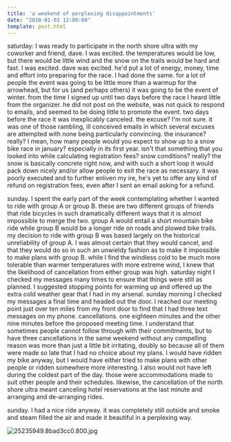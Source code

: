 ```yaml
---
title: 'a weekend of perplexing disappointments'
date: "2010-01-03 12:00:00"
template: post.html
---
```


saturday: I was ready to participate in the north shore ultra with my coworker and friend, dave. I was excited. the temperatures would be low, but there would be little wind and the snow on the trails would be hard and fast. I was excited. dave was excited. he'd put a lot of energy, money, time and effort into preparing for the race. I had done the same. for a lot of people the event was going to be little more than a warmup for the arrowhead, but for us (and perhaps others) it was going to be the event of winter. from the time I signed up until two days before the race I heard little from the organizer. he did not post on the website, was not quick to respond to emails, and seemed to be doing little to promote the event. two days before the race it was inexplicably canceled. the excuse? I'm not sure. it was one of those rambling, ill conceived emails in which several excuses are attempted with none being particularly convincing. the insurance? really? I mean, how many people would you expect to show up to a snow bike race in january? especially in its first year. isn't that something that you looked into while calculating registration fees? snow conditions? really? the snow is basically concrete right now, and with such a short loop it would pack down nicely and/or allow people to exit the race as necessary. it was poorly executed and to further enliven my ire, he's yet to offer any kind of refund on registration fees, even after I sent an email asking for a refund.

sunday. I spent the early part of the week contemplating whether I wanted to ride with group A or group B. these are two different groups of friends that ride bicycles in such dramatically different ways that it is almost impossible to merge the two. group A would entail a short mountain bike ride while group B would be a longer ride on roads and plowed bike trails. my decision to ride with group B was based largely on the historical unreliability of group A. I was almost certain that they would cancel, and that they would do so in such an unwieldy fashion as to make it impossible to make plans with group B. while I find the windless cold to be much more tolerable than warmer temperatures with more extreme wind, I knew that the likelihood of cancellation from either group was high. saturday night I checked my messages many times to ensure that things were still as planned. I suggested stopping points for warming up and offered up the extra cold weather gear that I had in my arsenal. sunday morning I checked my messages a final time and headed out the door. I reached our meeting point just over ten miles from my front door to find that I had three text messages on my phone. cancellations. one eighteen minutes and the other nine minutes before the proposed meeting time. I understand that sometimes people cannot follow through with their commitments, but to have three cancellations in the same weekend without any compelling reason was more than just a little bit irritating, doubly so because all of them were made so late that I had no choice about my plans. I would have ridden my bike anyway, but I would have either tried to make plans with other people or ridden somewhere more interesting. I also would not have left during the coldest part of the day. those were accommodations made to suit other people and their schedules. likewise, the cancellation of the north shore ultra meant canceling hotel reservations at the last minute and arranging and de-arranging rides.

sunday. I had a nice ride anyway. it was completely still outside and smoke and steam filled the air and made it beautiful in a perplexing way.

![25235949.8bad3cc0.800.jpg](http://f.slowtheory.com/25235949.8bad3cc0.800.jpg "25235949.8bad3cc0.800.jpg")